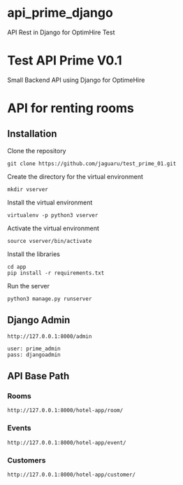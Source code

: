 # api_prime_django
API Rest in Django for OptimHire Test


# Test API Prime V0.1
Small Backend API using Django for OptimeHire

# API for renting rooms

## Installation

Clone the repository

```
git clone https://github.com/jaguaru/test_prime_01.git
```

Create the directory for the virtual environment

```
mkdir vserver
```

Install the virtual environment

```
virtualenv -p python3 vserver
```

Activate the virtual environment

```
source vserver/bin/activate
```

Install the libraries

```
cd app
pip install -r requirements.txt
```

Run the server

```
python3 manage.py runserver
```


## Django Admin

```
http://127.0.0.1:8000/admin
```
```
user: prime_admin
pass: djangoadmin
```

## API Base Path

### Rooms

```
http://127.0.0.1:8000/hotel-app/room/
```

### Events

```
http://127.0.0.1:8000/hotel-app/event/
```

### Customers

```
http://127.0.0.1:8000/hotel-app/customer/
```
